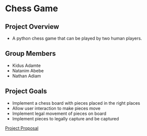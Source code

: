 # Chess Game 

## Project Overview
- A python chess game that can be played by two human players.

## Group Members
- Kidus Adamte
- Natanim Abebe
- Nathan Adiam

## Project Goals 
- Implement a chess board with pieces placed in the right places
- Allow user interaction to make pieces move
- Implement legal movement of pieces on board
- Implement pieces to legally capture and be captured

[Project Proposal](https://github.com/K-Dawg101/CIS-1051-Project-Ideas/blob/main/proposal.md)
